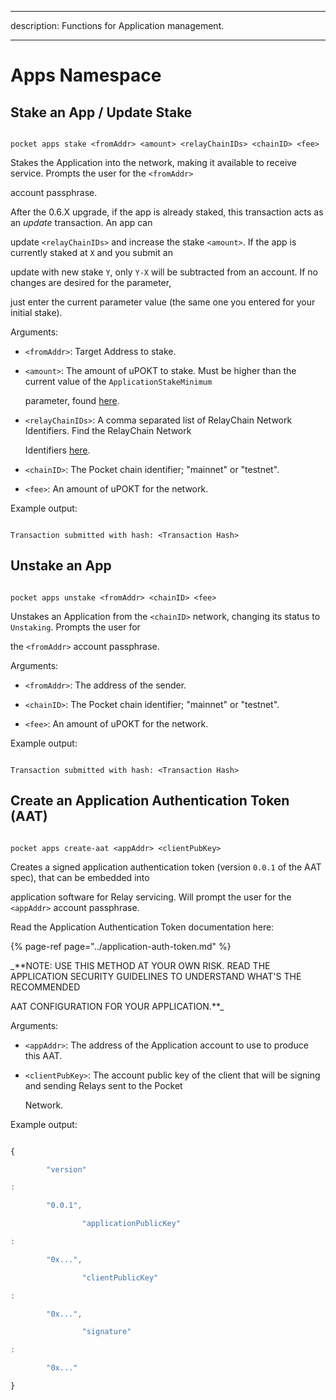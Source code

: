 --- 

 description: Functions for Application management. 

 --- 

  

 # Apps Namespace 

  

 ## Stake an App / Update Stake 

  

 ```text 

 pocket apps stake <fromAddr> <amount> <relayChainIDs> <chainID> <fee> 

 ``` 

  

 Stakes the Application into the network, making it available to receive service. Prompts the user for the `<fromAddr>` 

 account passphrase. 

  

 After the 0.6.X upgrade, if the app is already staked, this transaction acts as an _update_ transaction. An app can 

 update `<relayChainIDs>` and increase the stake `<amount>`. If the app is currently staked at `X` and you submit an 

 update with new stake `Y`, only `Y-X` will be subtracted from an account. If no changes are desired for the parameter, 

 just enter the current parameter value \(the same one you entered for your initial stake\). 

  

 Arguments: 

  

 * `<fromAddr>`: Target Address to stake. 

 * `<amount>`: The amount of uPOKT to stake. Must be higher than the current value of the `ApplicationStakeMinimum` 

   parameter, found [here](https://docs.pokt.network/learn/protocol-parameters/#applicationstakeminimum). 

 * `<relayChainIDs>`: A comma separated list of RelayChain Network Identifiers. Find the RelayChain Network 

   Identifiers [here](https://docs.pokt.network/supported-blockchains/). 

 * `<chainID>`: The Pocket chain identifier; "mainnet" or "testnet". 

 * `<fee>`:  An amount of uPOKT for the network. 

  

 Example output: 

  

 ```text 

 Transaction submitted with hash: <Transaction Hash> 

 ``` 

  

 ## Unstake an App 

  

 ```text 

 pocket apps unstake <fromAddr> <chainID> <fee> 

 ``` 

  

 Unstakes an Application from the `<chainID>` network, changing its status to `Unstaking`. Prompts the user for 

 the `<fromAddr>` account passphrase. 

  

 Arguments: 

  

 * `<fromAddr>`: The address of the sender. 

 * `<chainID>`: The Pocket chain identifier; "mainnet" or "testnet". 

 * `<fee>`:  An amount of uPOKT for the network. 

  

 Example output: 

  

 ```text 

 Transaction submitted with hash: <Transaction Hash> 

 ``` 

  

 ## Create an Application Authentication Token \(AAT\) 

  

 ```text 

 pocket apps create-aat <appAddr> <clientPubKey> 

 ``` 

  

 Creates a signed application authentication token \(version `0.0.1` of the AAT spec\), that can be embedded into 

 application software for Relay servicing. Will prompt the user for the `<appAddr>` account passphrase. 

  

 Read the Application Authentication Token documentation here: 

  

 {% page-ref page="../application-auth-token.md" %} 

  

 _**NOTE: USE THIS METHOD AT YOUR OWN RISK. READ THE APPLICATION SECURITY GUIDELINES TO UNDERSTAND WHAT'S THE RECOMMENDED 

 AAT CONFIGURATION FOR YOUR APPLICATION.**_ 

  

 Arguments: 

  

 * `<appAddr>`: The address of the Application account to use to produce this AAT. 

 * `<clientPubKey>`: The account public key of the client that will be signing and sending Relays sent to the Pocket 

   Network. 

  

 Example output: 

  

 ```javascript 

 { 

         "version" 

 : 

         "0.0.1", 

                 "applicationPublicKey" 

 : 

         "0x...", 

                 "clientPublicKey" 

 : 

         "0x...", 

                 "signature" 

 : 

         "0x..." 

 } 

 ``` 

 
